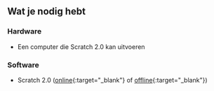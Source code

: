 ## Wat je nodig hebt

### Hardware

+ Een computer die Scratch 2.0 kan uitvoeren

### Software

+ Scratch 2.0 ([online](https://scratch.mit.edu/projects/editor/){:target="_blank"} of [offline](https://scratch.mit.edu/scratch2download/){:target="_blank"})
